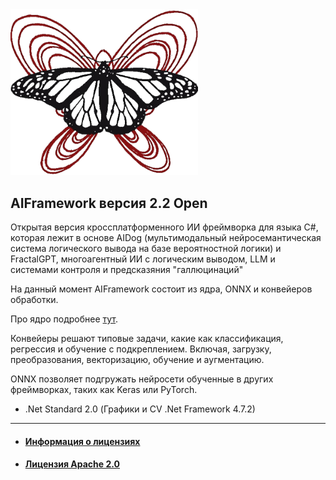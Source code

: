 <img src="https://github.com/AIFramework/AIFrameworkOpen/blob/main/Docs/img/logo.png?raw=true" width=300 />

## AIFramework версия 2.2 Open
Открытая версия кроссплатформенного ИИ фреймворка для языка C#, которая лежит в основе AIDog (мультимодальный нейросемантическая система логического вывода на базе вероятностной логики) и FractalGPT, многоагентный ИИ с логическим выводом, LLM и системами контроля и предсказяния "галлюцинаций"

На данный момент AIFramework состоит из ядра, ONNX и конвейеров обработки.

Про ядро подробнее [тут](https://github.com/AIFramework/AIFrameworkOpen/wiki).

Конвейеры решают типовые задачи, какие как классификация, регрессия и обучение с подкреплением. Включая, загрузку, преобразования, векторизацию, обучение и аугментацию.

ONNX позволяет подгружать нейросети обученные в других фреймворках, таких как Keras или PyTorch.

* .Net Standard 2.0 (Графики и CV .Net Framework 4.7.2)

---
* #### [Информация о лицензиях](https://github.com/AIFramework/AIFrameworkOpen/blob/main/Docs/INFO.md)
* #### [Лицензия Apache 2.0](https://github.com/AIFramework/AIFrameworkOpen/blob/main/LICENSE)
